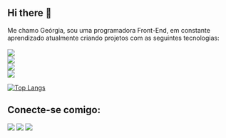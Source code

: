 ## Hi there 👋
Me chamo Geórgia, sou uma programadora Front-End, em constante aprendizado atualmente criando projetos com as seguintes tecnologias:
<br>
<br>
<img src="https://img.shields.io/badge/HTML5-E34F26?style=for-the-badge&logo=html5&logoColor=white"/> <br>
<img src="https://img.shields.io/badge/CSS3-1572B6?style=for-the-badge&logo=css3&logoColor=white"/> <br>
<img src="https://img.shields.io/badge/JavaScript-F7DF1E?style=for-the-badge&logo=javascript&logoColor=black"/> <br>
<img src="https://img.shields.io/badge/React-20232A?style=for-the-badge&logo=react&logoColor=61DAFB"/>


[![Top Langs](https://github-readme-stats.vercel.app/api/top-langs/?username=GeorgiaSouza24)](https://github.com/anuraghazra/github-readme-stats)


## Conecte-se comigo:

<img src="https://img.shields.io/badge/Instagram-E4405F?style=for-the-badge&logo=instagram&logoColor=white"/>  <img src="https://img.shields.io/badge/LinkedIn-0077B5?style=for-the-badge&logo=linkedin&logoColor=white"/> <img src="https://img.shields.io/badge/Gmail-D14836?style=for-the-badge&logo=gmail&logoColor=white">









<!--
**GeorgiaSouza24/GeorgiaSouza24** is a ✨ _special_ ✨ repository because its `README.md` (this file) appears on your GitHub profile.

Here are some ideas to get you started:

- 🔭 I’m currently working on ...
- 🌱 I’m currently learning ...
- 👯 I’m looking to collaborate on ...
- 🤔 I’m looking for help with ...
- 💬 Ask me about ...
- 📫 How to reach me: ...
- 😄 Pronouns: ...
- ⚡ Fun fact: ...
-->
